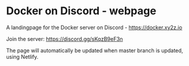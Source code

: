 # Docker on Discord - webpage

A landingpage for the Docker server on Discord - https://docker.xy2z.io

Join the server: https://discord.gg/sKqzB9eF3n

The page will automatically be updated when master branch is updated, using Netlify.
